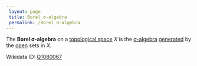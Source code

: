 ```yaml
---
 layout: page
 title: Borel σ-algebra
 permalink: /Borel_σ-algebra
---
```


The **Borel σ-algebra** on a [topological space](https://defsmath.github.io/DefsMath/topological_space) $X$ is the [σ-algebra](https://defsmath.github.io/DefsMath/σ-algebra) [generated](https://defsmath.github.io/DefsMath/generate_a_σ-algebra) by the [open](https://defsmath.github.io/DefsMath/open) sets in $X$.

Wikidata ID: [Q1080067](https://www.wikidata.org/wiki/Q1080067)